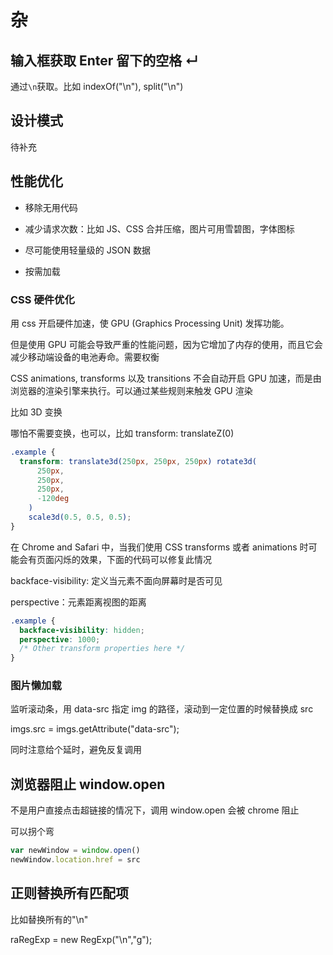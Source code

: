 # 杂

## 输入框获取 Enter 留下的空格 ↵

通过`\n`获取。比如 indexOf("\\n"), split("\\n")

## 设计模式

待补充

## 性能优化

- 移除无用代码

- 减少请求次数：比如 JS、CSS 合并压缩，图片可用雪碧图，字体图标

- 尽可能使用轻量级的 JSON 数据

- 按需加载

### CSS 硬件优化

用 css 开启硬件加速，使 GPU (Graphics Processing Unit) 发挥功能。

但是使用 GPU 可能会导致严重的性能问题，因为它增加了内存的使用，而且它会减少移动端设备的电池寿命。需要权衡

CSS animations, transforms 以及 transitions
不会自动开启 GPU 加速，而是由浏览器的渲染引擎来执行。可以通过某些规则来触发 GPU 渲染

比如 3D 变换

哪怕不需要变换，也可以，比如 transform: translateZ(0)

```css
.example {
  transform: translate3d(250px, 250px, 250px) rotate3d(
      250px,
      250px,
      250px,
      -120deg
    )
    scale3d(0.5, 0.5, 0.5);
}
```

在 Chrome and Safari 中，当我们使用 CSS transforms 或者
animations 时可能会有页面闪烁的效果，下面的代码可以修复此情况

backface-visibility: 定义当元素不面向屏幕时是否可见

perspective：元素距离视图的距离

```css
.example {
  backface-visibility: hidden;
  perspective: 1000;
  /* Other transform properties here */
}
```

### 图片懒加载

监听滚动条，用 data-src 指定 img 的路径，滚动到一定位置的时候替换成 src

imgs.src = imgs.getAttribute("data-src");

同时注意给个延时，避免反复调用

## 浏览器阻止 window.open

不是用户直接点击超链接的情况下，调用 window.open 会被 chrome 阻止

可以拐个弯

```js
var newWindow = window.open()
newWindow.location.href = src
```

## 正则替换所有匹配项

比如替换所有的"\\n"

raRegExp = new RegExp("\\n","g");
